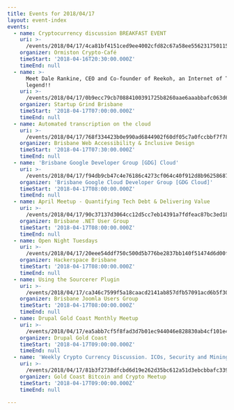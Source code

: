 ```yaml
---
title: Events for 2018/04/17
layout: event-index
events:
  - name: Cryptocurrency discussion BREAKFAST EVENT
    uri: >-
      /events/2018/04/17/4ca81bf4151ced9ee4002cfd82c67a58ee5562317501158ce1b10355f1432a38
    organizer: Ormiston Crypto-Café
    timeStart: '2018-04-16T20:30:00.000Z'
    timeEnd: null
  - name: >-
      Meet Dale Rankine, CEO and Co-founder of Reekoh, an Internet of Things
      legend!!
    uri: >-
      /events/2018/04/17/0b9ecc79cb70884100391725b8260aae6aaabbafc063d69c5b84f9cc56b161a2
    organizer: Startup Grind Brisbane
    timeStart: '2018-04-17T07:00:00.000Z'
    timeEnd: null
  - name: Automated transcription on the cloud
    uri: >-
      /events/2018/04/17/768f334423b0e990ad6844902f60df05c7a0fccbbf7f78feccfef20296c0ac07
    organizer: Brisbane Web Accessibility & Inclusive Design
    timeStart: '2018-04-17T07:30:00.000Z'
    timeEnd: null
  - name: 'Brisbane Google Developer Group [GDG] Cloud'
    uri: >-
      /events/2018/04/17/f94db9cb47c4e76186c4273cf064c40f912d8b96258687f9ab5027c79674aa9b
    organizer: 'Brisbane Google Cloud Developer Group [GDG Cloud]'
    timeStart: '2018-04-17T08:00:00.000Z'
    timeEnd: null
  - name: April Meetup - Quantifying Tech Debt & Delivering Value
    uri: >-
      /events/2018/04/17/90c37137d3064cc12d5cc7eb14391a7fdfeac87bc3ed1801c96f874cd636837b
    organizer: Brisbane .NET User Group
    timeStart: '2018-04-17T08:00:00.000Z'
    timeEnd: null
  - name: Open Night Tuesdays
    uri: >-
      /events/2018/04/17/20eee54ddf750c500d5b776be2837bb140f51474d6d00fd33a63de720133b5ee
    organizer: Hackerspace Brisbane
    timeStart: '2018-04-17T08:00:00.000Z'
    timeEnd: null
  - name: Using the Sourcerer Plugin
    uri: >-
      /events/2018/04/17/ca346c7599f5a18caacd2141ab857dfb57091acd6b5f30b3dd63b18a03f5922d
    organizer: Brisbane Joomla Users Group
    timeStart: '2018-04-17T08:00:00.000Z'
    timeEnd: null
  - name: Drupal Gold Coast Monthly Meetup
    uri: >-
      /events/2018/04/17/ea5abb7cf5f8fad3d7b01ec944046e828830ab4cf101e4abcf8ba712e6a86aa4
    organizer: Drupal Gold Coast
    timeStart: '2018-04-17T09:00:00.000Z'
    timeEnd: null
  - name: 'Weekly Crypto Currency Discussion. ICOs, Security and Mining and more'
    uri: >-
      /events/2018/04/17/81b3f2738dfcbd6d19e262d35bc612a51d3ebcbbafc339c2c5e022a622a864a2
    organizer: Gold Coast Bitcoin and Crypto Meetup
    timeStart: '2018-04-17T09:00:00.000Z'
    timeEnd: null

---
```

